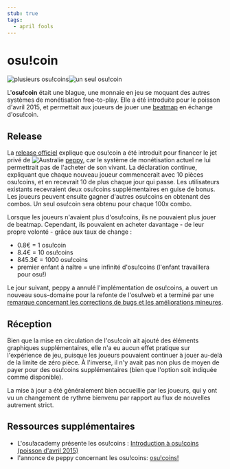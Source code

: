 ```yaml
---
stub: true
tags:
  - april fools
---
```


# osu!coin

![plusieurs osu!coins](img/coins2x.png)![un seul osu!coin](img/coin2x.png)

L'**osu!coin** était une blague, une monnaie en jeu se moquant des autres systèmes de monétisation free-to-play. Elle a été introduite pour le poisson d'avril 2015, et permettait aux joueurs de jouer une [beatmap](/wiki/Beatmap) en échange d'osu!coin.

## Release

La [release officiel](https://osu.ppy.sh/home/news/2015-03-31-osucoins) explique que osu!coin a été introduit pour financer le jet privé de ![][flag_AU] [peppy](https://osu.ppy.sh/users/2), car le système de monétisation actuel ne lui permettrait pas de l'acheter de son vivant. La déclaration continue, expliquant que chaque nouveau joueur commencerait avec 10 pièces osu!coins, et en recevrait 10 de plus chaque jour qui passe. Les utilisateurs existants recevraient deux osu!coins supplémentaires en guise de bonus. Les joueurs peuvent ensuite gagner d'autres osu!coins en obtenant des combos. Un seul osu!coin sera obtenu pour chaque 100x combo.

Lorsque les joueurs n'avaient plus d'osu!coins, ils ne pouvaient plus jouer de beatmap. Cependant, ils pouvaient en acheter davantage - de leur propre volonté - grâce aux taux de change :

- 0.8€ = 1 osu!coin
- 8.4€ = 10 osu!coins
- 845.3€ = 1000 osu!coins
- premier enfant à naître = une infinité d'osu!coins (l'enfant travaillera pour osu!)

Le jour suivant, peppy a annulé l'implémentation de osu!coins, a ouvert un nouveau sous-domaine pour la refonte de l'osu!web et a terminé par une [remarque concernant les corrections de bugs et les améliorations mineures](https://osu.ppy.sh/comments/121803).

## Réception

Bien que la mise en circulation de l'osu!coin ait ajouté des éléments graphiques supplémentaires, elle n'a eu aucun effet pratique sur l'expérience de jeu, puisque les joueurs pouvaient continuer à jouer au-delà de la limite de zéro pièce. À l'inverse, il n'y avait pas non plus de moyen de payer pour des osu!coins supplémentaires (bien que l'option soit indiquée comme disponible).

La mise à jour a été généralement bien accueillie par les joueurs, qui y ont vu un changement de rythme bienvenu par rapport au flux de nouvelles autrement strict.

## Ressources supplémentaires

- L'osu!academy présente les osu!coins : [Introduction à osu!coins (poisson d'avril 2015)](https://www.youtube.com/watch?v=BImc5McuK1o)
- l'annonce de peppy concernant les osu!coins: [osu!coins!](https://osu.ppy.sh/home/news/2015-03-31-osucoins)

[flag_AU]: /wiki/shared/flag/AU.gif "Australie"

<!-- TODO: Add links and images -->
